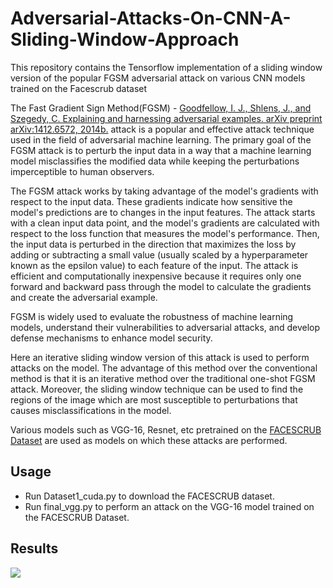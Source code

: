 # Adversarial-Attacks-On-CNN-A-Sliding-Window-Approach
This repository contains the Tensorflow implementation of a sliding window version of the popular FGSM adversarial attack on various CNN models trained on the Facescrub dataset

The Fast Gradient Sign Method(FGSM) - [Goodfellow, I. J., Shlens, J., and Szegedy, C. Explaining and harnessing adversarial examples. arXiv preprint arXiv:1412.6572, 2014b.](https://arxiv.org/abs/1412.6572) attack is a popular and effective attack technique used in the field of adversarial machine learning. The primary goal of the FGSM attack is to perturb the input data in a way that a machine learning model misclassifies the modified data while keeping the perturbations imperceptible to human observers.

The FGSM attack works by taking advantage of the model's gradients with respect to the input data. These gradients indicate how sensitive the model's predictions are to changes in the input features. The attack starts with a clean input data point, and the model's gradients are calculated with respect to the loss function that measures the model's performance. Then, the input data is perturbed in the direction that maximizes the loss by adding or subtracting a small value (usually scaled by a hyperparameter known as the epsilon value) to each feature of the input. The attack is efficient and computationally inexpensive because it requires only one forward and backward pass through the model to calculate the gradients and create the adversarial example.

FGSM is widely used to evaluate the robustness of machine learning models, understand their vulnerabilities to adversarial attacks, and develop defense mechanisms to enhance model security. 

Here an iterative sliding window version of this attack is used to perform attacks on the model. The advantage of this method over the conventional method is that it is an iterative method over the traditional one-shot FGSM attack. Moreover, the sliding window technique can be used to find the regions of the image which are most susceptible to perturbations that causes misclassifications in the model.

Various models such as VGG-16, Resnet, etc pretrained on the [FACESCRUB Dataset](https://vintage.winklerbros.net/facescrub.html) are used as models on which these attacks are performed.

## Usage

- Run Dataset1_cuda.py to download the FACESCRUB dataset.
- Run final_vgg.py to perform an attack on the VGG-16 model trained on the FACESCRUB Dataset.

## Results
<img src="./Images/New Folder/1\.png">
